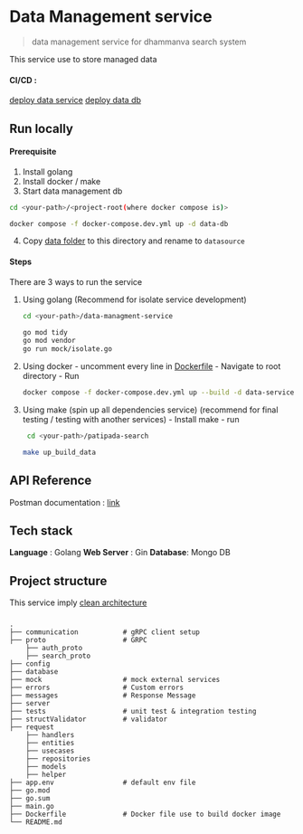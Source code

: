 # Data Management service

> data management service for dhammanva search system

This service use to store managed data

#### CI/CD : 
[deploy data service](../.github/workflows/data-deploy.yml)
[deploy data db](../.github/workflows/data-db.yml)

## Run locally

#### Prerequisite

1. Install golang
2. Install docker / make
3. Start data management db
``` bash
cd <your-path>/<project-root(where docker compose is)>
```
``` bash
docker compose -f docker-compose.dev.yml up -d data-db
```
4. Copy [data folder](../data/) to this directory and rename to `datasource`

#### Steps
There are 3 ways to run the service 
  1. Using golang (Recommend for isolate service development)
      ``` bash
      cd <your-path>/data-managment-service
      ```
      ```bash
      go mod tidy
      go mod vendor
      go run mock/isolate.go 
      ```
  2. Using docker
    - uncomment every line in [Dockerfile](./Dockerfile)
    - Navigate to root directory
    - Run
      ```bash
      docker compose -f docker-compose.dev.yml up --build -d data-service 
      ```
  3. Using make (spin up all dependencies service) (recommend for final testing / testing with another services)
    - Install make
    - run
     ``` bash
      cd <your-path>/patipada-search
      ```
      ```bash
      make up_build_data
      ```


## API Reference

Postman documentation : [link](https://documenter.getpostman.com/view/14178897/2s9YsNdVnb)

## Tech stack

**Language** : Golang
**Web Server** : Gin
**Database**: Mongo DB

## Project structure

This service imply [clean architecture](https://blog.cleancoder.com/uncle-bob/2012/08/13/the-clean-architecture.html)

###

    .
    ├── communication           # gRPC client setup
    ├── proto                   # GRPC
        ├── auth_proto 
        ├── search_proto 
    ├── config
    ├── database
    ├── mock                    # mock external services
    ├── errors                  # Custom errors
    ├── messages                # Response Message
    ├── server
    ├── tests                   # unit test & integration testing
    ├── structValidator         # validator
    ├── request
        ├── handlers
        ├── entities
        ├── usecases
        ├── repositories
        ├── models
        ├── helper
    ├── app.env                 # default env file
    ├── go.mod
    ├── go.sum
    ├── main.go
    ├── Dockerfile              # Docker file use to build docker image
    └── README.md
